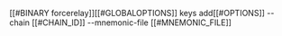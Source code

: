 [[#BINARY forcerelay]][[#GLOBALOPTIONS]] keys add[[#OPTIONS]] --chain [[#CHAIN_ID]] --mnemonic-file [[#MNEMONIC_FILE]]